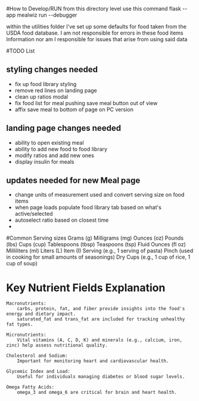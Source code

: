 #How to Develop/RUN
from this directory level use this command
flask --app mealwiz run --debugger

within the utilities folder I've set up some defaults for food taken from the USDA food database. I am not responsible for errors in these food items Information
nor am I responsible for issues that arise from using said data

#TODO List

## styling changes needed
- fix up food library styling
- remove red lines on landing page
- clean up ratios modal
- fix food list for meal pushing save meal button out of view
- affix save meal to bottom of page on PC version
## landing page changes needed
- ability to open existing meal
- ability to add new food to food library
- modify ratios and add new ones
- display insulin for meals
## updates needed for new Meal page
- change units of measurement used and convert serving size on food items
- when page loads populate food library tab based on what's active/selected
- autoselect ratio based on closest time
-


#Common Serving sizes
Grams (g)
Milligrams (mg)
Ounces (oz)
Pounds (lbs)
Cups (cup)
Tablespoons (tbsp)
Teaspoons (tsp)
Fluid Ounces (fl oz)
Milliliters (ml)
Liters (L)
Item (I)
Serving (e.g., 1 serving of pasta)
Pinch (used in cooking for small amounts of seasonings)
Dry Cups (e.g., 1 cup of rice, 1 cup of soup)


# Key Nutrient Fields Explanation

    Macronutrients:
        carbs, protein, fat, and fiber provide insights into the food's energy and dietary impact.
        saturated_fat and trans_fat are included for tracking unhealthy fat types.

    Micronutrients:
        Vital vitamins (A, C, D, K) and minerals (e.g., calcium, iron, zinc) help assess nutritional quality.

    Cholesterol and Sodium:
        Important for monitoring heart and cardiovascular health.

    Glycemic Index and Load:
        Useful for individuals managing diabetes or blood sugar levels.

    Omega Fatty Acids:
        omega_3 and omega_6 are critical for brain and heart health.
